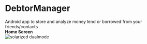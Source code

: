# DebtorManager

Android app to store and analyze money lend or borrowed from your friends/contacts
<br/>
<b>Home Screen</b>
<br/>
![solarized dualmode](http://raw.github.com/kolocoda/DebtorManager/master/mockups_apk_problemDesc_selfEva/IMG_20150326_174320.jpg "Optional title")
